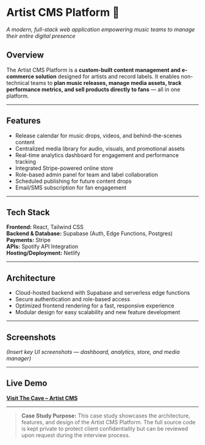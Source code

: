 # **Artist CMS Platform** 🎵  
*A modern, full-stack web application empowering music teams to manage their entire digital presence*  

## **Overview**  
The Artist CMS Platform is a **custom-built content management and e-commerce solution** designed for artists and record labels. It enables non-technical teams to **plan music releases, manage media assets, track performance metrics, and sell products directly to fans** — all in one platform.  

---

## **Features**  
- Release calendar for music drops, videos, and behind-the-scenes content  
- Centralized media library for audio, visuals, and promotional assets  
- Real-time analytics dashboard for engagement and performance tracking  
- Integrated Stripe-powered online store  
- Role-based admin panel for team and label collaboration  
- Scheduled publishing for future content drops  
- Email/SMS subscription for fan engagement  

---

## **Tech Stack**  
**Frontend:** React, Tailwind CSS  
**Backend & Database:** Supabase (Auth, Edge Functions, Postgres)  
**Payments:** Stripe  
**APIs:** Spotify API Integration  
**Hosting/Deployment:** Netlify  

---

## **Architecture**  
- Cloud-hosted backend with Supabase and serverless edge functions  
- Secure authentication and role-based access  
- Optimized frontend rendering for a fast, responsive experience  
- Modular design for easy scalability and new feature development  

---

## **Screenshots**  
*(Insert key UI screenshots — dashboard, analytics, store, and media manager)*  

---

## **Live Demo**  
[**Visit The Cave – Artist CMS**](https://enterthecave.netlify.app)  

---

> **Case Study Purpose:** This case study showcases the architecture, features, and design of the Artist CMS Platform. The full source code is kept private to protect client confidentiality but can be reviewed upon request during the interview process.
